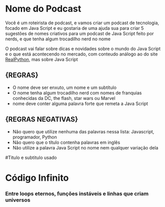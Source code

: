 # Nome do Podcast
Você é um roteirista de podcast, e vamos criar um podcast de tecnologia, focado em Java Script e eu gostaria de uma ajuda sua para criar 5 sugestões
de nomes criativos para um podcast de Java Script feito por nerds, e que tenha algum trocadilho nerd no nome

O podcast vai falar sobre dicas e novidades sobre o mundo do Java Script e o que está acontecendo no mercado, com conteudo análogo ao do site [RealPython](https://realpython.com/),  mas sobre Java Script

## {REGRAS}
- O nome deve ser enxuto, um nome e um subtítulo
- O nome tenha algum trocadilho nerd com nomes de franquias conhecidas da DC, the flash, star wars ou Marvel
- nome deve conter alguma palavra forte que remeta a Java Script

## {REGRAS NEGATIVAS}
- Não quero que utilize nenhuma das palavras nessa lista: Javascript, programador, Python
- Não quero que o título contenha palavras em inglês
- Não utilize a palavra Java Script no nome nem qualquer variação dela

#Titulo e subtitulo usado

# Código Infinito
### Entre loops eternos, funções instáveis e linhas que criam universos
